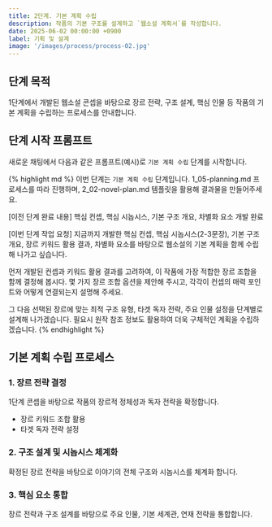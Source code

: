 ```yaml
---
title: 2단계. 기본 계획 수립
description: 작품의 기본 구조를 설계하고 `웹소설 계획서`를 작성합니다.
date: 2025-06-02 00:00:00 +0900
label: 기획 및 설계
image: '/images/process/process-02.jpg'
---
```


## 단계 목적

1단계에서 개발된 웹소설 콘셉을 바탕으로 장르 전략, 구조 설계, 핵심 인물 등 작품의 기본 계획을 수립하는 프로세스를 안내합니다.

## 단계 시작 프롬프트

새로운 채팅에서 다음과 같은 프롬프트(예시)로 `기본 계획 수립` 단계를 시작합니다.

{% highlight md %}
이번 단계는 `기본 계획 수립` 단계입니다.
1_05-planning.md 프로세스를 따라 진행하며,
2_02-novel-plan.md 템플릿을 활용해 결과물을 만들어주세요.

[이전 단계 완료 내용]
핵심 컨셉, 핵심 시놉시스, 기본 구조 개요, 차별화 요소 개발 완료

[이번 단계 작업 요청]
지금까지 개발한 핵심 컨셉, 핵심 시놉시스(2-3문장), 기본 구조 개요, 장르 키워드 활용 결과, 차별화 요소를 바탕으로 웹소설의 기본 계획을 함께 수립해 나가고 싶습니다.

먼저 개발된 컨셉과 키워드 활용 결과를 고려하여, 이 작품에 가장 적합한 장르 조합을 함께 결정해 봅시다. 몇 가지 장르 조합 옵션을 제안해 주시고, 각각이 컨셉의 매력 포인트와 어떻게 연결되는지 설명해 주세요.

그 다음 선택된 장르에 맞는 최적 구조 유형, 타겟 독자 전략, 주요 인물 설정을 단계별로 설계해 나가겠습니다. 필요시 원작 참조 정보도 활용하여 더욱 구체적인 계획을 수립하겠습니다.
{% endhighlight %}

## 기본 계획 수립 프로세스

### 1. 장르 전략 결정
1단계 콘셉을 바탕으로 작품의 장르적 정체성과 독자 전략을 확정합니다.
- 장르 키워드 조합 활용
- 타겟 독자 전략 설정

### 2. 구조 설계 및 시놉시스 체계화
확정된 장르 전략을 바탕으로 이야기의 전체 구조와 시놉시스를 체계화 합니다.

### 3. 핵심 요소 통합
장르 전략과 구조 설계를 바탕으로 주요 인물, 기본 세계관, 연재 전략을 통합합니다.
